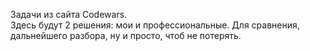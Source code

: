 Задачи из сайта Codewars.  
Здесь будут 2 решения: мои и профессиональные. Для сравнения, дальнейшего разбора, ну и просто, чтоб не потерять.
